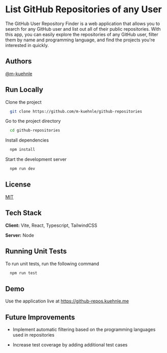 
# List GitHub Repositories of any User

The GitHub User Repository Finder is a web application that allows you to search for any GitHub user and list out all of their public repositories. With this app, you can easily explore the repositories of any GitHub user, filter them by name and programming language, and find the projects you're interested in quickly.



## Authors

[@m-kuehnle](https://www.github.com/m-kuehnle)


## Run Locally

Clone the project

```bash
  git clone https://github.com/m-kuehnle/github-repositories
```

Go to the project directory

```bash
  cd github-repositories
```

Install dependencies

```bash
  npm install
```

Start the development server

```bash
  npm run dev
```


## License

[MIT](https://choosealicense.com/licenses/mit/)


## Tech Stack

**Client:** Vite, React, Typescript, TailwindCSS

**Server:** Node


## Running Unit Tests

To run unit tests, run the following command

```bash
  npm run test
```


## Demo

Use the application live at https://github-repos.kuehnle.me


## Future Improvements

- Implement automatic filtering based on the programming languages used in repositories

- Increase test coverage by adding additional test cases

